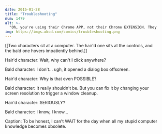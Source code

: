```yaml
---
date: 2015-01-28
title: "Troubleshooting"
num: 1479
alt: >-
  "Oh, you're using their Chrome APP, not their Chrome EXTENSION. They're very similar but one handles window creation differently." is a thing I hope I can stop saying soon.
img: https://imgs.xkcd.com/comics/troubleshooting.png
---
```

[[Two characters sit at a computer. The hair'd one sits at the controls, and the bald one hovers impatiently behind.]]

Hair'd character: Wait, why can't I click anywhere?

Bald character: I don't... ugh, it opened a dialog box offscreen.

Hair'd character: Why is that even POSSIBLE?

Bald character: It really shouldn't be. But you can fix it by changing your screen resolution to trigger a window cleanup.

Hair'd character: SERIOUSLY?

Bald character: I know, I know...

Caption: To be honest, I can't WAIT for the day when all my stupid computer knowledge becomes obsolete.


